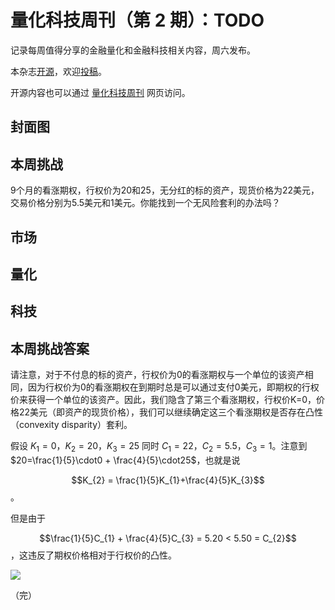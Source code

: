# 量化科技周刊（第 2 期）：TODO

记录每周值得分享的金融量化和金融科技相关内容，周六发布。

本杂志[开源](https://github.com/Midtown-Innovation/quantech-weekly.git "开源地址")，欢迎[投稿](https://github.com/Midtown-Innovation/quantech-weekly/issues "投稿")。

开源内容也可以通过 [量化科技周刊](https://midtown.gitbook.io/quantech-weekly "量化科技周刊") 网页访问。

## 封面图

## 本周挑战

9个月的看涨期权，行权价为20和25，无分红的标的资产，现货价格为22美元，交易价格分别为5.5美元和1美元。你能找到一个无风险套利的办法吗？

## 市场

## 量化

## 科技

## 本周挑战答案

请注意，对于不付息的标的资产，行权价为0的看涨期权与一个单位的该资产相同，因为行权价为0的看涨期权在到期时总是可以通过支付0美元，即期权的行权价来获得一个单位的该资产。因此，我们隐含了第三个看涨期权，行权价K=0，价格22美元（即资产的现货价格），我们可以继续确定这三个看涨期权是否存在凸性（convexity disparity）套利。

假设 $K_{1}=0$，$K_{2}=20$，$K_{3}=25$ 同时 $C_{1}=22$，$C_{2}=5.5$，$C_{3}=1$。注意到 $20=\frac{1}{5}\cdot0 + \frac{4}{5}\cdot25$，也就是说

$$K_{2} = \frac{1}{5}K_{1}+\frac{4}{5}K_{3}$$。

但是由于

$$\frac{1}{5}C_{1} + \frac{4}{5}C_{3} = 5.20 < 5.50 = C_{2}$$，这违反了期权价格相对于行权价的凸性。

![](https://mirror.xyz/_next/image?url=https%3A%2F%2Fimages.mirror-media.xyz%2Fpublication-images%2FHQH2RwQ0QdDxD3n16EwC_.png&w=3840&q=75)


（完）



